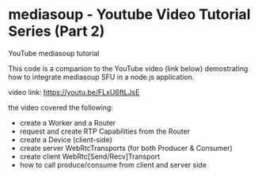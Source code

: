 # mediasoup - Youtube Video Tutorial Series (Part 2)
YouTube mediasoup tutorial

This code is a companion to the YouTube video (link below) demostrating how to integrate mediasoup SFU in a node.js application.

video link: https://youtu.be/FLxU6ftLJsE

the video covered the following:

- create a Worker and a Router
- request and create RTP Capabilities from the Router
- create a Device (client-side)
- create server WebRtcTransports (for both Producer & Consumer)
- create client WebRtc[Send/Recv]Transport
- how to call produce/consume from client and server side
